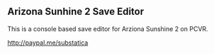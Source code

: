## Arizona Sunhine 2 Save Editor

This is a console based save editor for Arziona Sunshine 2 on PCVR.

http://paypal.me/substatica